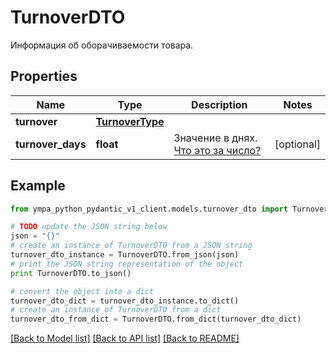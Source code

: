 # TurnoverDTO

Информация об оборачиваемости товара.

## Properties
Name | Type | Description | Notes
------------ | ------------- | ------------- | -------------
**turnover** | [**TurnoverType**](TurnoverType.md) |  | 
**turnover_days** | **float** | Значение в днях. [Что это за число?](https://yandex.ru/support/marketplace/analytics/turnover.html) | [optional] 

## Example

```python
from ympa_python_pydantic_v1_client.models.turnover_dto import TurnoverDTO

# TODO update the JSON string below
json = "{}"
# create an instance of TurnoverDTO from a JSON string
turnover_dto_instance = TurnoverDTO.from_json(json)
# print the JSON string representation of the object
print TurnoverDTO.to_json()

# convert the object into a dict
turnover_dto_dict = turnover_dto_instance.to_dict()
# create an instance of TurnoverDTO from a dict
turnover_dto_from_dict = TurnoverDTO.from_dict(turnover_dto_dict)
```
[[Back to Model list]](../README.md#documentation-for-models) [[Back to API list]](../README.md#documentation-for-api-endpoints) [[Back to README]](../README.md)


